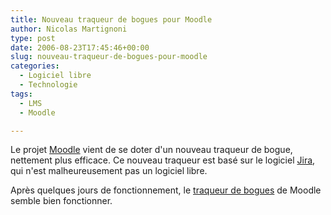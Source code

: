 ```yaml
---
title: Nouveau traqueur de bogues pour Moodle
author: Nicolas Martignoni
type: post
date: 2006-08-23T17:45:46+00:00
slug: nouveau-traqueur-de-bogues-pour-moodle
categories:
  - Logiciel libre
  - Technologie
tags:
  - LMS
  - Moodle

---
```

Le projet <a href="http://moodle.org/">Moodle</a> vient de se doter d'un nouveau traqueur de bogue, nettement plus efficace. Ce nouveau traqueur est basé sur le logiciel <a href="http://www.atlassian.com/software/jira/">Jira</a>, qui n'est malheureusement pas un logiciel libre.

Après quelques jours de fonctionnement, le <a href="http://tracker.moodle.org/">traqueur de bogues</a> de Moodle semble bien fonctionner.

<!--more-->
